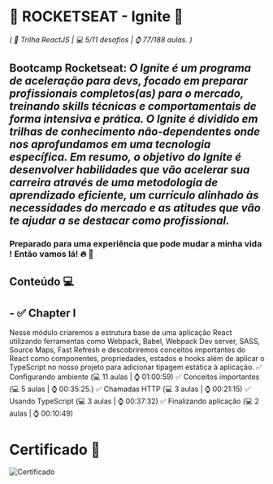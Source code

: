 # 🚀 ROCKETSEAT - Ignite 🚀 
*( 📌 Trilha ReactJS | 💻 5/11 desafios | ⌚ 77/188 aulas. )*

## Bootcamp Rocketseat: *O Ignite é um programa de aceleração para devs, focado em preparar profissionais completos(as) para o mercado, treinando skills técnicas e comportamentais de forma intensiva e prática. O Ignite é dividido em trilhas de conhecimento não-dependentes onde nos aprofundamos em uma tecnologia específica. Em resumo, o objetivo do Ignite é desenvolver habilidades que vão acelerar sua carreira através de uma metodologia de aprendizado eficiente, um currículo alinhado às necessidades do mercado e as atitudes que vão te ajudar a se destacar como profissional.*

### Preparado para uma experiência que pode mudar a minha vida ! Então vamos lá! 🔥 🚀

## Conteúdo 💻

## - ✅ Chapter I
Nesse módulo criaremos a estrutura base de uma aplicação React utilizando ferramentas como Webpack, Babel, Webpack Dev server, SASS, Source Maps, Fast Refresh e descobriremos conceitos importantes do React como componentes, propriedades, estados e hooks além de aplicar o TypeScript no nosso projeto para adicionar tipagem estática à aplicação.
✅ Configurando ambiente (💻 11 aulas | ⌚ 01:00:59)
✅ Conceitos importantes (💻 5 aulas | ⌚ 00:35:25.)
✅ Chamadas HTTP (💻 3 aulas | ⌚ 00:21:15)
✅ Usando TypeScript (💻 3 aulas | ⌚ 00:37:32)
✅ Finalizando aplicação (💻 2 aulas | ⌚ 00:10:49)
 

# Certificado 📄
<img src="" alt="Certificado" />
